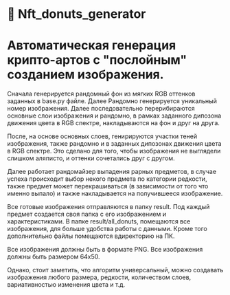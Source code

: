 # 🍩 Nft_donuts_generator 

# Автоматическая генерация крипто-артов с "послойным" созданием изображения.


Сначала генерируется рандомный фон из мягких RGB оттенков заданных в base.py файле. Далее Рандомно генерируется уникальный номер изображения. 
Далее последовательно перерибираются основные слои изображения и рандомно, в рамках заданного дипозона движения цвета в RGB спектре, накладываются на фон и друг на друга.

После, на основе основных слоев, генирируются участки теней изображения, также рандомно и в заданных дипозонах движения цвета в RGB спектре. Это сделано для того, чтобы изображения не выглядели слишком аляписто, и оттенки сочетались друг с другом.

Далее работает рандомайзер выпадения рарных предметов, в случае успеха происходит выбор некого предмета по категории редкости, также предмет может перекрашиваться (в зависимости от того что именно выпало) и также накладывается на получившееся изображение.

Все готовые изображения отправляются в папку result. Под каждый предмет создается своя папка с его изображением и характеристиками. В папке result/all_donuts, помещаются все изображения, для больше удобства работы с данными. Кроме того дополнительно файлы помещаются вдиректорию на ПК.

Все изображения должны быть в формате PNG. Все изображения должны быть размером 64х50.

Однако, стоит заметить, что алгоритм универсальный, можно создавать изображения любого размера, редкости, количеством слоев, вариативностью изменения цвета и т.д.
